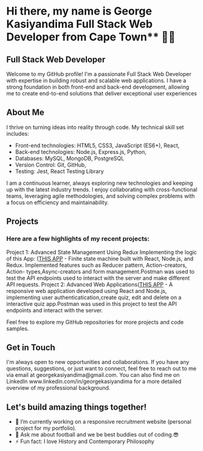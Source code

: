 <h1>Hi there, my name is George Kasiyandima Full Stack Web Developer from Cape Town** 👋🏿</h1>

<h2>Full Stack Web Developer</h2>

<p>Welcome to my GitHub profile! I'm a passionate Full Stack Web Developer with expertise in building robust and scalable web applications. I have a strong foundation in both front-end and back-end development, allowing me to create end-to-end solutions that deliver exceptional user experiences</p>

<h2>About Me</h2>

<p>I thrive on turning ideas into reality through code. My technical skill set includes:</p>

- Front-end technologies: HTML5, CSS3, JavaScript (ES6+), React,
- Back-end technologies: Node.js, Express.js, Python,
- Databases: MySQL, MongoDB, PostgreSQL
- Version Control: Git, GitHub,
- Testing: Jest, React Testing Library</p>

<p>I am a continuous learner, always exploring new technologies and keeping up with the latest industry trends. I enjoy collaborating with cross-functional teams, leveraging agile methodologies, and solving complex problems with a focus on efficiency and maintainability.</p>

<h2>Projects</h2>

<h3>Here are a few highlights of my recent projects:</h3>

Project 1: Advanced State Management Using Redux Implementing the logic of this App: ([THIS APP](https://advanced-state-wheel.herokuapp.com/) - Finite state 
           machine built with React, Node.js, and Redux. Implemented features such as Reducer pattern, Action-creators, Action- types,Async-creators and form 
           management.Postman was used to test the API endpoints used to interact with the server and make different API requests.
Project 2: Advanced Web Applications([THIS APP](https://advanced-apps-articles.herokuapp.com/) - A responsive web application developed using React and 
           Node.js, implementing user authenticatication,create quiz, edit and delete on a interactive quiz app.Postman was used in this project to test the 
           API endpoints and interact with the server.

Feel free to explore my GitHub repositories for more projects and code samples.

<h2>Get in Touch</h2>

<p>I'm always open to new opportunities and collaborations. If you have any questions, suggestions, or just want to connect, feel free to reach out to me via email at georgekasiyandima@gmail.com. You can also find me on LinkedIn www.linkedin.com/in/georgekasiyandima for a more detailed overview of my professional background.</p>

<h2>Let's build amazing things together!</h2>

- 🔭 I’m currently working on a responsive recruitment website (personal project for my portfolio).
- 💬 Ask me about football and we be best buddies out of coding.😎
- ⚡ Fun fact: I love History and Contemporary Philosophy

